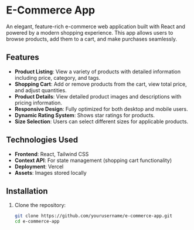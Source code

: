 # E-Commerce App

An elegant, feature-rich e-commerce web application built with React and powered by a modern shopping experience. This app allows users to browse products, add them to a cart, and make purchases seamlessly.

## Features

- **Product Listing**: View a variety of products with detailed information including price, category, and tags.
- **Shopping Cart**: Add or remove products from the cart, view total price, and adjust quantities.
- **Product Details**: View detailed product images and descriptions with pricing information.
- **Responsive Design**: Fully optimized for both desktop and mobile users.
- **Dynamic Rating System**: Shows star ratings for products.
- **Size Selection**: Users can select different sizes for applicable products.

## Technologies Used

- **Frontend**: React, Tailwind CSS
- **Context API**: For state management (shopping cart functionality)
- **Deployment**: Vercel
- **Assets**: Images stored locally

## Installation

1. Clone the repository:
   ```bash
   git clone https://github.com/yourusername/e-commerce-app.git
   cd e-commerce-app
